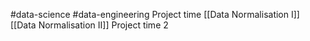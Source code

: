 #data-science #data-engineering 
Project time
[[Data Normalisation I]]
[[Data Normalisation II]]
Project time 2
